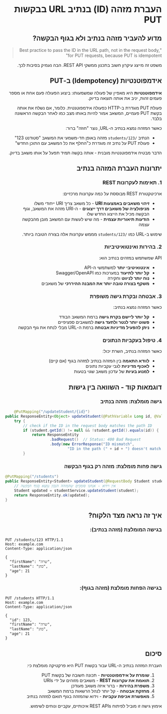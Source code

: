 <div dir="rtl">

# העברת מזהה (ID) בנתיב URL בבקשות PUT



## מדוע להעביר מזהה בנתיב ולא בגוף הבקשה?

>"Best practice to pass the ID in the URL path, not in the request body, for PUT requests, because PUT is idempotent"

משפט זה מייצג עיקרון חשוב בתכנון ממשקי REST API. הבה נעמיק בסיבות לכך.

## אידמפוטנטיות (Idempotency) ב-PUT

**אידמפוטנטיות** היא מאפיין של פעולה שמשמעותו: ביצוע הפעולה פעם אחת או מספר פעמים זהות, יניב את אותה תוצאה בדיוק.

פעולת PUT מוגדרת ב-HTTP כפעולה אידמפוטנטית. כלומר, אם נשלח את אותה בקשת PUT פעמיים, המשאב אמור להיות באותו מצב כמו לאחר הבקשה הראשונה בלבד.

כאשר המזהה נמצא בנתיב ה-URL, נוצר "חוזה" ברור:
- הנתיב `/students/123` מזהה באופן חד-משמעי את המשאב "סטודנט 123"
- פעולת PUT על נתיב זה מוגדרת כ"החלף את כל המשאב עם התוכן החדש"

הדבר מבטיח אידמפוטנטיות מובנית - אותה בקשה תמיד תפעל על אותו משאב בדיוק.

## יתרונות העברת המזהה בנתיב

### 1. תאימות לעקרונות REST

ארכיטקטורת REST מבוססת על כמה עקרונות מרכזיים:
- **זיהוי משאבים באמצעות URI** - כל משאב צריך URI ייחודי משלו
- **מניפולציה של משאבים דרך ייצוגים** - ה-URI מזהה את המשאב, וגוף הבקשה מכיל את הייצוג החדש שלו
- **הודעות תיאוריות עצמית** - מה שיש לעשות עם המשאב מובן מהבקשה עצמה

שימוש ב-URL כמו `/students/123` מממש עקרונות אלה בצורה הטובה ביותר.

### 2. בהירות ואינטואיטיביות

API שמשתמש במזהים בנתיב הוא:
- **אינטואיטיבי יותר** למשתמשי ה-API
- **קל יותר לתיעוד** במערכות כמו Swagger/OpenAPI
- **נוח יותר לניווט** וחקירה
- **משקף בצורה טובה יותר את המבנה ההיררכי** של משאבים

### 3. אבטחה ובקרת גישה משופרת

כאשר המזהה נמצא בנתיב:
- **קל יותר ליישם בקרת גישה** ברמת המשאב הבודד
- **פשוט יותר לנטר ולתעד גישה** למשאבים ספציפיים
- **ניתן להפעיל מדיניות אבטחה** ברמת ה-URL מבלי לנתח את גוף הבקשה

### 4. טיפול בעקביות הנתונים

כאשר המזהה בנתיב, השרת יכול:
- **לוודא התאמה** בין המזהה בנתיב למזהה בגוף (אם קיים)
- **לאכוף מדיניות** לגבי עקביות נתונים
- **למנוע בעיות** של עדכון משאב שגוי בטעות

## דוגמאות קוד - השוואה בין גישות

### גישה מומלצת: מזהה בנתיב

</div>

```java
    @PutMapping("/updateStudent/{id}")
public ResponseEntity<Object> updateStudent(@PathVariable Long id, @Valid @RequestBody Student student) {
    try {
        // check if the ID in the request body matches the path ID
        if (student.getId() != null && !student.getId().equals(id)) {
            return ResponseEntity
                    .badRequest()  // Status: 400 Bad Request
                    .body(new ErrorResponse("ID mismatch",
                            "ID in the path (" + id + ") doesn't match ID in the request body (" + student.getId() + ")"));
        }
```

<div dir="rtl">

### גישה פחות מומלצת: מזהה רק בגוף הבקשה

</div>

```java
@PutMapping("/students")
public ResponseEntity<Student> updateStudent(@RequestBody Student student) {
    // אין וידוא - אנחנו סומכים שהמזהה הנכון נמצא בגוף הבקשה
    Student updated = studentService.updateStudent(student);
    return ResponseEntity.ok(updated);
}
```

<div dir="rtl">

## איך זה נראה מצד הלקוח?

### בגישה המומלצת (מזהה בנתיב):

</div>

```http
PUT /students/123 HTTP/1.1
Host: example.com
Content-Type: application/json

{
  "firstName": "שרה",
  "lastName": "כהן",
  "age": 21
}
```

<div dir="rtl">

### בגישה הפחות מומלצת (מזהה בגוף):

</div>

```http
PUT /students HTTP/1.1
Host: example.com
Content-Type: application/json

{
  "id": 123,
  "firstName": "שרה",
  "lastName": "כהן",
  "age": 21
}
```

<div dir="rtl">

## סיכום

העברת המזהה בנתיב ה-URL עבור בקשות PUT היא פרקטיקה מומלצת כי:

1. **שומרת על אידמפוטנטיות** - תכונה חשובה של בקשות PUT
2. **תואמת את עקרונות REST** - משאבים מזוהים על ידי URIs
3. **משפרת בהירות** - ברור איזה משאב מעודכן
4. **מחזקת אבטחה** - קל יותר לנהל הרשאות ברמת המשאב
5. **מאפשרת אכיפת עקביות** - וידוא שהמזהה בגוף תואם למזהה בנתיב

אימוץ גישה זו מוביל לפיתוח REST APIs איכותיים, עקביים ונוחים לשימוש.

</div>